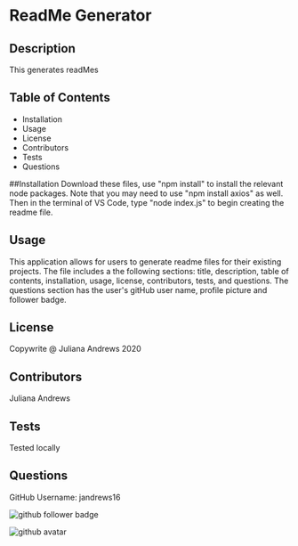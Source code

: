 # ReadMe Generator

## Description
This generates readMes

## Table of Contents
- Installation
- Usage
- License
- Contributors
- Tests
- Questions

##Installation
Download these files, use "npm install" to install the relevant node packages. Note that you may need to use "npm install axios" as well. Then in the terminal of VS Code, type "node index.js" to begin creating the readme file.

## Usage
This application allows for users to generate readme files for their existing projects. The file includes a the following sections: title, description, table of contents, installation, usage, license, contributors, tests, and questions. The questions section has the user's gitHub user name, profile picture and follower badge.

## License
Copywrite @ Juliana Andrews 2020

## Contributors
Juliana Andrews

## Tests
Tested locally

## Questions
GitHub Username: jandrews16

![github follower badge](https://img.shields.io/github/followers/jandrews16?color=blue&style=social)

![github avatar](https://avatars3.githubusercontent.com/u/64562140?v=4)
